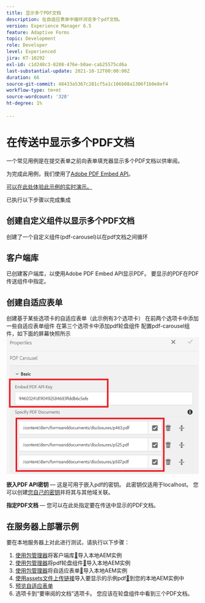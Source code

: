 ```yaml
---
title: 显示多个PDF文档
description: 在自适应表单中循环浏览多个pdf文档。
version: Experience Manager 6.5
feature: Adaptive Forms
topic: Development
role: Developer
level: Experienced
jira: KT-10292
exl-id: c1d248c3-8208-476e-b0ae-cab25575cd6a
last-substantial-update: 2021-10-12T00:00:00Z
duration: 66
source-git-commit: 48433a5367c281cf5a1c106b08a1306f1b0e8ef4
workflow-type: tm+mt
source-wordcount: '320'
ht-degree: 1%

---
```


# 在传送中显示多个PDF文档

一个常见用例是在提交表单之前向表单填充器显示多个PDF文档以供审阅。

为完成此用例，我们使用了[Adobe PDF Embed API](https://www.adobe.io/apis/documentcloud/dcsdk/pdf-embed.html)。

[可以在此处体验此示例的实时演示。](https://forms.enablementadobe.com/content/dam/formsanddocuments/wefinancecreditcard/jcr:content?wcmmode=disabled)

已执行以下步骤以完成集成

## 创建自定义组件以显示多个PDF文档

创建了一个自定义组件(pdf-carousel)以在pdf文档之间循环

## 客户端库

已创建客户端库，以使用Adobe PDF Embed API显示PDF。 要显示的PDF在PDF传送组件中指定。

## 创建自适应表单

创建基于某些选项卡的自适应表单（此示例有3个选项卡）
在前两个选项卡中添加一些自适应表单组件
在第三个选项卡中添加pdf轮盘组件
配置pdf-carousel组件，如下面的屏幕快照所示
![pdf-carousel](assets/pdf-carousel-af-component.png)

**嵌入PDF API密钥** — 这是可用于嵌入pdf的密钥。 此密钥仅适用于localhost。 您可以创建[您自己的密钥](https://www.adobe.io/apis/documentcloud/dcsdk/pdf-embed.html)并将其与其他域关联。

**指定PDF文档** — 您可以在此处指定要在传送中显示的PDF文档。


## 在服务器上部署示例

要在本地服务器上对此进行测试，请执行以下步骤：

1. [使用包管理器](http://localhost:4502/crx/packmgr/index.jsp)将客户端库[&#128279;](assets/pdf-carousel-client-lib.zip)导入本地AEM实例
1. [使用包管理器](http://localhost:4502/crx/packmgr/index.jsp)将pdf轮盘组件[&#128279;](assets/pdf-carousel-component.zip)导入本地AEM实例
1. [使用包管理器](http://localhost:4502/crx/packmgr/index.jsp)将自适应表单[&#128279;](assets/adaptive-form-pdf-carousel.zip)导入本地AEM实例
1. [使用assets文件上传链接](http://localhost:4502/assets.html/content/dam)导入要显示的示例pdf[&#128279;](assets/pdf-carousel-sample-documents.zip)到您的本地AEM实例中
1. [预览自适应表单](http://localhost:4502/content/dam/formsanddocuments/wefinancecreditcard/jcr:content?wcmmode=disabled)
1. 选项卡到“要审阅的文档”选项卡。 您应该在轮盘组件中看到三个PDF文档。
